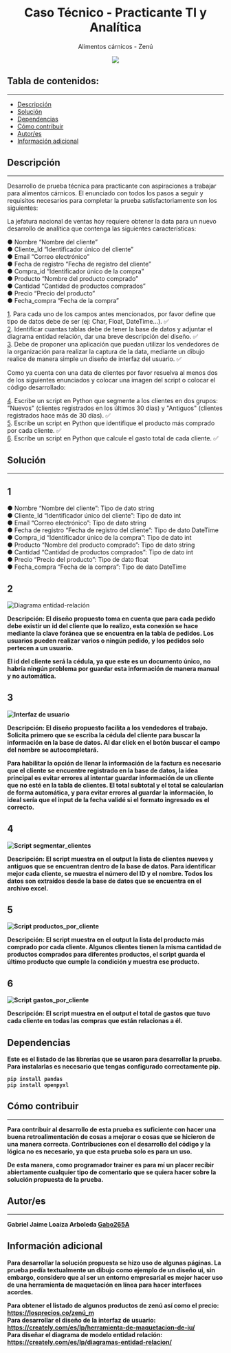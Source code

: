 <h1 align="center">Caso Técnico - Practicante TI y Analítica</h1>
<p align="center">Alimentos cárnicos - Zenú</p>
<p align="center"><img src="https://ii.ct-stc.com/1/logos/empresas/2020/11/26//gruponutresa224244thumbnail.png"/></p>

## Tabla de contenidos:

---

- [Descripción](#descripción)
- [Solución](#solución)
- [Dependencias](#dependencias)
- [Cómo contribuir](#cómo-contribuir)
- [Autor/es](#autores)
- [Información adicional](#información-adicional)

## Descripción

---

Desarrollo de prueba técnica para practicante con aspiraciones a trabajar para alimentos cárnicos. El enunciado con todos los pasos a seguir y requisitos necesarios para completar la prueba satisfactoriamente son los siguientes:

La jefatura nacional de ventas hoy requiere obtener la data para un nuevo desarrollo de analítica que contenga las siguientes características:

● Nombre “Nombre del cliente”<br>
● Cliente_Id “Identificador único del cliente”<br>
● Email “Correo electrónico”<br>
● Fecha de registro “Fecha de registro del cliente”<br>
● Compra_id “Identificador único de la compra”<br>
● Producto “Nombre del producto comprado”<br>
● Cantidad “Cantidad de productos comprados”<br>
● Precio “Precio del producto”<br>
● Fecha_compra “Fecha de la compra”<br>

[1](#1). Para cada uno de los campos antes mencionados, por favor define que tipo de datos debe de ser (ej: Char, Float, DateTime…). ✅<br>
[2](#2). Identificar cuantas tablas debe de tener la base de datos y adjuntar el diagrama entidad relación, dar una breve descripción del diseño. ✅<br>
[3](#3). Debe de proponer una aplicación que puedan utilizar los vendedores de la organización para realizar la captura de la data, mediante un dibujo realice de manera simple un diseño de interfaz del usuario. ✅

Como ya cuenta con una data de clientes por favor resuelva al menos dos de los siguientes enunciados y colocar una imagen del script o colocar el código desarrollado:

[4](#4). Escribe un script en Python que segmente a los clientes en dos grupos: "Nuevos" (clientes registrados en los últimos 30 días) y "Antiguos" (clientes registrados hace más de 30 días). ✅<br>
[5](#5). Escribe un script en Python que identifique el producto más comprado por cada cliente. ✅<br>
[6](#6). Escribe un script en Python que calcule el gasto total de cada cliente. ✅

## Solución

---

## 1

● Nombre “Nombre del cliente”: Tipo de dato string<br>
● Cliente_Id “Identificador único del cliente”: Tipo de dato int<br>
● Email “Correo electrónico”: Tipo de dato string<br>
● Fecha de registro “Fecha de registro del cliente”: Tipo de dato DateTime<br>
● Compra_id “Identificador único de la compra”: Tipo de dato int<br>
● Producto “Nombre del producto comprado”: Tipo de dato string<br>
● Cantidad “Cantidad de productos comprados”: Tipo de dato int<br>
● Precio “Precio del producto”: Tipo de dato float<br>
● Fecha_compra “Fecha de la compra”: Tipo de dato DateTime<br>

## 2

![Diagrama entidad-relación](./evidencias/diagrama_entidad_relacion.png)

<strong>Descripción:<strong> El diseño propuesto toma en cuenta que para cada pedido debe existir un id del cliente que lo realizo, esta conexión se hace mediante la clave foránea que se encuentra en la tabla de pedidos. Los usuarios pueden realizar varios o ningún pedido, y los pedidos solo pertecen a un usuario.

El id del cliente será la cédula, ya que este es un documento único, no habría ningún problema por guardar esta información de manera manual y no automática.

## 3

![Interfaz de usuario](./evidencias/interfaz_de_usuario.png)

<strong>Descripción:<strong> El diseño propuesto facilita a los vendedores el trabajo. Solicita primero que se escriba la cédula del cliente para buscar la información en la base de datos. Al dar click en el botón buscar el campo del nombre se autocompletará.

Para habilitar la opción de llenar la información de la factura es necesario que el cliente se encuentre registrado en la base de datos, la idea principal es evitar errores al intentar guardar información de un cliente que no esté en la tabla de clientes. El total subtotal y el total se calcularían de forma automática, y para evitar errores al guardar la información, lo ideal sería que el input de la fecha validé si el formato ingresado es el correcto.

## 4

![Script segmentar_clientes](./evidencias/script_segmentar_clientes.png)

<strong>Descripción:<strong> El script muestra en el output la lista de clientes nuevos y antiguos que se encuentran dentro de la base de datos. Para identificar mejor cada cliente, se muestra el número del ID y el nombre. Todos los datos son extraídos desde la base de datos que se encuentra en el archivo excel.

## 5

![Script productos_por_cliente](./evidencias/script_productos_por_cliente.png)

<strong>Descripción:<strong> El script muestra en el output la lista del producto más comprado por cada cliente. Algunos clientes tienen la misma cantidad de productos comprados para diferentes productos, el script guarda el último producto que cumple la condición y muestra ese producto.

## 6

![Script gastos_por_cliente](./evidencias/script_gastos_por_cliente.png)

<strong>Descripción:<strong> El script muestra en el output el total de gastos que tuvo cada cliente en todas las compras que están relacionas a él.

## Dependencias

Este es el listado de las librerías que se usaron para desarrollar la prueba. Para instalarlas es necesario que tengas configurado correctamente pip.

    pip install pandas
    pip install openpyxl

## Cómo contribuir

---

Para contribuir al desarrollo de esta prueba es suficiente con hacer una buena retroalimentación de cosas a mejorar o cosas que se hicieron de una manera correcta. Contribuciones con el desarrollo del código y la lógica no es necesario, ya que esta prueba solo es para un uso.

De esta manera, como programador trainer es para mí un placer recibir abiertamente cualquier tipo de comentario que se quiera hacer sobre la solución propuesta de la prueba.

## Autor/es

---

Gabriel Jaime Loaiza Arboleda [Gabo265A](https://github.com/Gabo265A)

## Información adicional

Para desarrollar la solución propuesta se hizo uso de algunas páginas. La prueba pedía textualmente un dibujo como ejemplo de un diseño ui, sin embargo, considero que al ser un entorno empresarial es mejor hacer uso de una herramienta de maquetación en línea para hacer interfaces acordes.

Para obtener el listado de algunos productos de zenú así como el precio: https://losprecios.co/zenú_m<br>
Para desarrollar el diseño de la interfaz de usuario: https://creately.com/es/lp/herramienta-de-maquetacion-de-iu/<br>
Para diseñar el diagrama de modelo entidad relación: https://creately.com/es/lp/diagramas-entidad-relacion/
